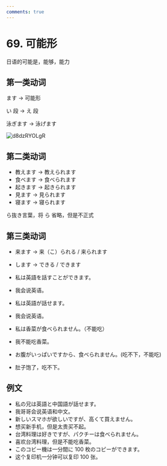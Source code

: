 ```yaml
---
comments: true
---
```


# 69. 可能形

日语的可能是，能够，能力

## 第一类动词

ます -> 可能形

い 段 -> え 段

泳ぎます -> 泳げます

![d8dzRYOLgR](https://pic.einverne.info/images/d8dzRYOLgR.png)

## 第二类动词

- 教えます -> 教えられます
- 食べます -> 食べられます
- 起きます -> 起きられます
- 見ます -> 見られます
- 寝ます -> 寝られます

ら抜き言葉，将 ら 省略，但是不正式

## 第三类动词

- 来ます -> 来（こ）られる / 来られます
- します -> できる / できます


- 私は英語を話すことができます。
- 我会说英语。
- 私は英語が話せます。
- 我会说英语。

- 私は香菜が食べられません。（不能吃）
- 我不能吃香菜。

- お腹がいっぱいですから、食べられません。(吃不下，不能吃)
- 肚子饱了，吃不下。

## 例文

- 私の兄は英語と中国語が話せます。
- 我哥哥会说英语和中文。
- 新しいスマホが欲しいですが、高くて買えません。
- 想买新手机，但是太贵买不起。
- 台湾料理は好きですが、パクチーは食べられません。
- 喜欢台湾料理，但是不能吃香菜。
- このコビー機は一分間に 100 枚のコピーができます。
- 这个复印机一分钟可以复印 100 张。


